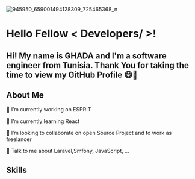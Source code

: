 ![945950_659001494128309_725465368_n](https://user-images.githubusercontent.com/8843846/156761310-07ee8d18-e322-4ea5-83d3-c8e697d6ee11.jpg)

# Hello Fellow < Developers/ >! 
## Hi! My name is GHADA and I'm a software engineer from Tunisia. Thank You for taking the time to view my GitHub Profile 😄👋

## About Me


🔭 I’m currently working on ESPRIT

🌱 I’m currently learning React

👯 I’m looking to collaborate on open Source Project and to work as freelancer

💬 Talk to me about Laravel,Smfony, JavaScript, ...

## Skills 
        
